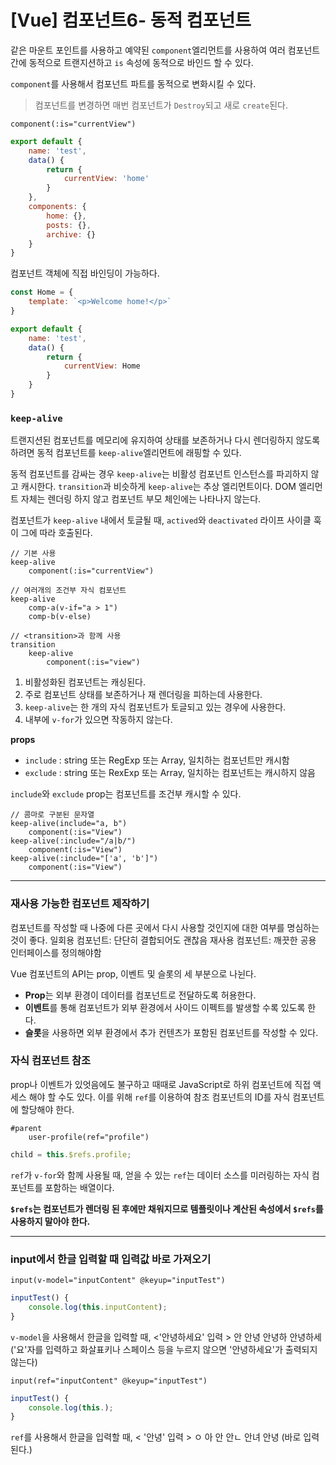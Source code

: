 # [Vue] 컴포넌트6- 동적 컴포넌트

같은 마운트 포인트를 사용하고 예약된 `component`엘리먼트를 사용하여 여러 컴포넌트 간에 동적으로 트랜지션하고 `is` 속성에 동적으로 바인드 할 수 있다.

`component`를 사용해서 컴포넌트 파트를 동적으로 변화시킬 수 있다.
> 컴포넌트를 변경하면 매번 컴포넌트가 `Destroy`되고 새로 `create`된다.

```pug
component(:is="currentView")
```
```js
export default {
	name: 'test',
	data() {
		return {
			currentView: 'home'
		}
	},
	components: {
		home: {},
		posts: {},
		archive: {}
	}
}
```

컴포넌트 객체에 직접 바인딩이 가능하다.
```js
const Home = {
	template: `<p>Welcome home!</p>`
}

export default {
	name: 'test',
	data() {
		return {
			currentView: Home
		}
	}
}
```

### `keep-alive`

트랜지션된 컴포넌트를 메모리에 유지하여 상태를 보존하거나 다시 렌더링하지 않도록 하려면 동적 컴포넌트를 `keep-alive`엘리먼트에 래핑할 수 있다.

동적 컴포넌트를 감싸는 경우 `keep-alive`는 비활성 컴포넌트 인스턴스를 파괴하지 않고 캐시한다.
`transition`과 비슷하게 `keep-alive`는 추상 엘리먼트이다.
DOM 엘리먼트 자체는 렌더링 하지 않고 컴포넌트 부모 체인에는 나타나지 않는다.

컴포넌트가 `keep-alive` 내에서 토글될 때, `actived`와 `deactivated` 라이프 사이클 훅이 그에 따라 호출된다.

```pug
// 기본 사용
keep-alive
	component(:is="currentView")

// 여러개의 조건부 자식 컴포넌트
keep-alive
	comp-a(v-if="a > 1")
	comp-b(v-else)

// <transition>과 함께 사용
transition
	keep-alive
		component(:is="view")
```
1. 비활성화된 컴포넌트는 캐싱된다.
2. 주로 컴포넌트 상태를 보존하거나 재 렌더링을 피하는데 사용한다.
3. `keep-alive`는 한 개의 자식 컴포넌트가 토글되고 있는 경우에 사용한다.
4. 내부에 `v-for`가 있으면 작동하지 않는다.

**props**
- `include` : string 또는 RegExp 또는 Array, 일치하는 컴포넌트만 캐시함
- `exclude` : string 또는 RexExp 또는 Array, 일치하는 컴포넌트는 캐시하지 않음 

`include`와 `exclude` prop는 컴포넌트를 조건부 캐시할 수 있다.
```pug
// 콤마로 구분된 문자열
keep-alive(include="a, b")
	component(:is="View")
keep-alive(:include="/a|b/")
	component(:is="View")
keep-alive(:include="['a', 'b']")
	component(:is="View")
```

------------

### 재사용 가능한 컴포넌트 제작하기

컴포넌트를 작성할 때 나중에 다른 곳에서 다시 사용할 것인지에 대한 여부를 명심하는 것이 좋다.
일회용 컴포넌트: 단단히 결합되어도 괜찮음
재사용 컴포넌트: 깨끗한 공용 인터페이스를 정의해야함

Vue 컴포넌트의 API는 prop, 이벤트 및 슬롯의 세 부분으로 나뉜다.
- **Prop**는 외부 환경이 데이터를 컴포넌트로 전달하도록 허용한다.
- **이벤트**를 통해 컴포넌트가 외부 환경에서 사이드 이펙트를 발생할 수록 있도록 한다.
- **슬롯**을 사용하면 외부 환경에서 추가 컨텐츠가 포함된 컴포넌트를 작성할 수 있다.


### 자식 컴포넌트 참조

prop나 이벤트가 있엇음에도 불구하고 때때로 JavaScript로 하위 컴포넌트에 직접 액세스 해야 할 수도 있다.
이를 위해 `ref`를 이용하여 참조 컴포넌트의 ID를 자식 컴포넌트에 할당해야 한다.

```pug
#parent
	user-profile(ref="profile")
```
```js
child = this.$refs.profile;
```

`ref`가 `v-for`와 함께 사용될 때, 얻을 수 있는 `ref`는 데이터 소스를 미러링하는 자식 컴포넌트를 포함하는 배열이다.

**`$refs`는 컴포넌트가 렌더링 된 후에만 채워지므로 템플릿이나 계산된 속성에서 `$refs`를 사용하지 말아야 한다.**

--------------
### input에서 한글 입력할 때 입력값 바로 가져오기

```pug
input(v-model="inputContent" @keyup="inputTest")
```
```js
inputTest() {
	console.log(this.inputContent);
}
```
`v-model`을 사용해서 한글을 입력할 때,
<'안녕하세요' 입력 >
안
안녕
안녕하
안녕하세
('요'자를 입력하고 화살표키나 스페이스 등을 누르지 않으면 '안녕하세요'가 출력되지 않는다)

```pug
input(ref="inputContent" @keyup="inputTest")
```
```js
inputTest() {
	console.log(this.);
}
```
`ref`를 사용해서 한글을 입력할 때,
< '안녕' 입력 >
ㅇ
아
안
안ㄴ
안녀
안녕
(바로 입력된다.)